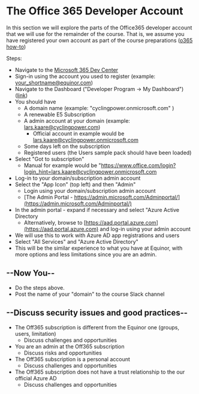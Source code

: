<!-- markdownlint-disable MD034 -->

# The Office 365 Developer Account

In this section we will explore the parts of the Office365 developer account that we will use for the remainder of the course. That is, we assume you have registered your own account as part of the course preparations ([o365 how-to](../../Support/o365_dev_howto.md))

Steps:

* Navigate to the [Microsoft 365 Dev Center](https://developer.microsoft.com/en-us/microsoft-365/dev-program)
* Sign-in using the account you used to register (example: your_shortname@equinor.com)
* Navigate to the Dashboard ("Developer Program -> My Dashboard") ([link](https://developer.microsoft.com/en-us/microsoft-365/profile))
* You should have
  * A domain name (example: "cyclingpower.onmicrosoft.com" )
  * A renewable E5 Subscription
  * A admin account at your domain (example: lars.kaare@cyclingpower.com)
    * Official account in example would be lars.kaare@cyclingpower.onmicrosoft.com
  * Some days left on the subscription
  * Registered users (the Users sample pack should have been loaded)
* Select "Got to subscription"
  * Manual for example would be "https://www.office.com/login?login_hint=lars.kaare@cyclingpower.onmicrosoft.com
* Log-in to your domain/subscription admin account
* Select the "App Icon" (top left) and then "Admin"
  * Login using your domain/subscription admin account
  * [The Admin Portal - https://admin.microsoft.com/Adminportal/](https://admin.microsoft.com/Adminportal/)
* In the admin portal - expand if necessary and select "Azure Active Directory
  * Alternatively, browse to [https://aad.portal.azure.com](https://aad.portal.azure.com) and log-in using your admin account
* We will use this to work with Azure AD app registrations and users
* Select "All Services" and "Azure Active Directory"
* This will be the similar experience to what you have at Equinor, with more options and less limitations since you are an admin.

## --Now You--

* Do the steps above.
* Post the name of your "domain" to the course Slack channel

## --Discuss security issues and good practices--

* The Off365 subscription is different from the Equinor one (groups, users, limitation)
  * Discuss challenges and opportunities
* You are an admin at the Off365 subscription
  * Discuss risks and opportunities
* The Off365 subscription is a personal account
  * Discuss challenges and opportunities
* The Off365 subscription does not have a trust relationship to the our official Azure AD
  * Discuss challenges and opportunities

